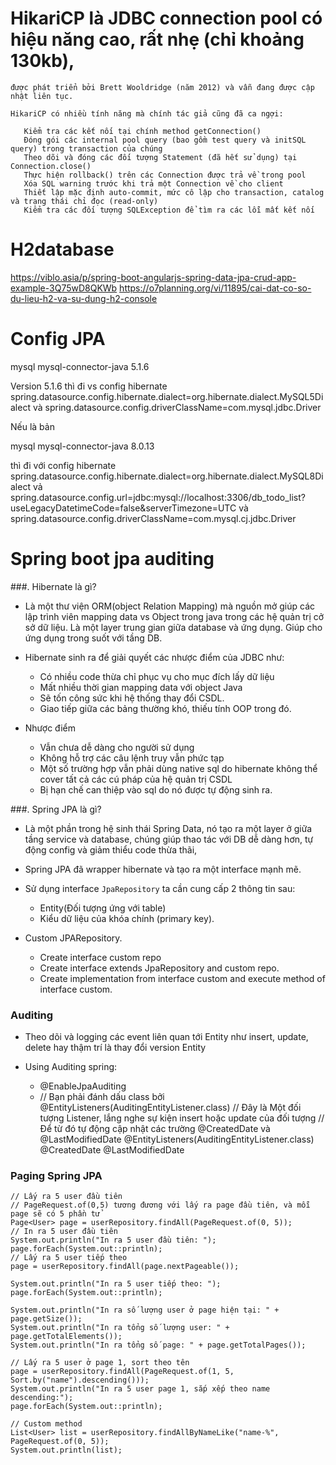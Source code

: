 # HikariCP là JDBC connection pool có hiệu năng cao, rất nhẹ (chỉ khoảng 130kb),
    được phát triển bởi Brett Wooldridge (năm 2012) và vẫn đang được cập nhật liên tục.

    HikariCP có nhiều tính năng mà chính tác giả cũng đã ca ngợi:

       Kiểm tra các kết nối tại chính method getConnection()
       Đóng gói các internal pool query (bao gồm test query và initSQL query) trong transaction của chúng
       Theo dõi và đóng các đối tượng Statement (đã hết sử dụng) tại Connection.close()
       Thực hiện rollback() trên các Connection được trả về trong pool
       Xóa SQL warning trước khi trả một Connection về cho client
       Thiết lập mặc định auto-commit, mức cô lập cho transaction, catalog và trạng thái chỉ đọc (read-only)
       Kiểm tra các đối tượng SQLException để tìm ra các lỗi mất kết nối

#  H2database
https://viblo.asia/p/spring-boot-angularjs-spring-data-jpa-crud-app-example-3Q75wD8QKWb
https://o7planning.org/vi/11895/cai-dat-co-so-du-lieu-h2-va-su-dung-h2-console

#  Config JPA

<dependency>
    <groupId>mysql</groupId>
    <artifactId>mysql-connector-java</artifactId>
    <version>5.1.6</version>
</dependency>

Version 5.1.6 thì đi vs config hibernate
    spring.datasource.config.hibernate.dialect=org.hibernate.dialect.MySQL5Dialect
và
    spring.datasource.config.driverClassName=com.mysql.jdbc.Driver

Nếu là bản
<!-- https://mvnrepository.com/artifact/mysql/mysql-connector-java -->
<dependency>
    <groupId>mysql</groupId>
    <artifactId>mysql-connector-java</artifactId>
    <version>8.0.13</version>
</dependency>

thì đi với config hibernate
    spring.datasource.config.hibernate.dialect=org.hibernate.dialect.MySQL8Dialect
vả
    spring.datasource.config.url=jdbc:mysql://localhost:3306/db_todo_list?useLegacyDatetimeCode=false&serverTimezone=UTC
và
    spring.datasource.config.driverClassName=com.mysql.cj.jdbc.Driver

# Spring boot jpa auditing

###. Hibernate là gì?
- Là một thư viện ORM(object Relation Mapping) mà nguồn mở giúp các lập trình viên mapping data vs Object trong java
trong các hệ quản trị cở sở dữ liệu. Là một layer trung gian giữa database và ứng dụng. Giúp cho ứng dụng trong suốt với tầng DB. 

- Hibernate sinh ra để giải quyết các nhược điểm của JDBC như: 
    + Có nhiều code thừa chỉ phục vụ cho mục đích lấy dữ liệu
    + Mất nhiều thời gian mapping data với object Java
    + Sẽ tốn công sức khi hệ thống thay đổi CSDL.
    + Giao tiếp giữa các bảng thường khó, thiếu tính OOP trong đó.
    
- Nhược điểm
    + Vẫn chưa dễ dàng cho người sử dụng
    + Không hỗ trợ các câu lệnh truy vẫn phức tạp
    + Một số trường hợp vẫn phải dùng native sql do hibernate không thể cover tất cả các cú pháp của hệ quản trị CSDL
    + Bị hạn chế can thiệp vào sql do nó được tự động sinh ra.
    
###. Spring JPA là gì?
- Là một phần trong hệ sinh thái Spring Data, nó tạo ra một layer ở giữa tầng service và database, chúng giúp thao tác với DB
dễ dàng hơn, tự động config và giảm thiểu code thừa thãi,
- Spring JPA đã wrapper hibernate và tạo ra một interface mạnh mẽ. 
- Sử dụng interface `JpaRepository` ta cần cung cấp 2 thông tin sau:
    + Entity(Đối tượng ứng với table) 
    + Kiểu dữ liệu của khóa chính (primary key).
    
- Custom JPARepository.
    + Create interface custom repo
    + Create interface extends JpaRepository and custom repo.
    + Create implementation from interface custom and execute method of interface custom.

### Auditing
- Theo dõi và logging các event liên quan tới Entity như insert, update, delete hay thậm trí là thay đổi version Entity

- Using Auditing spring:
    + @EnableJpaAuditing
    + // Bạn phải đánh dấu class bởi @EntityListeners(AuditingEntityListener.class)
      // Đây là Một đối tượng Listener, lắng nghe sự kiện insert hoặc update của đối tượng
      // Để từ đó tự động cập nhật các trường @CreatedDate và @LastModifiedDate
      @EntityListeners(AuditingEntityListener.class)
      @CreatedDate
      @LastModifiedDate
      
### Paging Spring JPA
    // Lấy ra 5 user đầu tiên
    // PageRequest.of(0,5) tương đương với lấy ra page đầu tiên, và mỗi page sẽ có 5 phần tử
    Page<User> page = userRepository.findAll(PageRequest.of(0, 5));
    // In ra 5 user đầu tiên
    System.out.println("In ra 5 user đầu tiên: ");
    page.forEach(System.out::println);
    // Lấy ra 5 user tiếp theo
    page = userRepository.findAll(page.nextPageable());
    
    System.out.println("In ra 5 user tiếp theo: ");
    page.forEach(System.out::println);
    
    System.out.println("In ra số lượng user ở page hiện tại: " + page.getSize());
    System.out.println("In ra tổng số lượng user: " + page.getTotalElements());
    System.out.println("In ra tổng số page: " + page.getTotalPages());
    
    // Lấy ra 5 user ở page 1, sort theo tên
    page = userRepository.findAll(PageRequest.of(1, 5, Sort.by("name").descending()));
    System.out.println("In ra 5 user page 1, sắp xếp theo name descending:");
    page.forEach(System.out::println);
    
    // Custom method
    List<User> list = userRepository.findAllByNameLike("name-%", PageRequest.of(0, 5));
    System.out.println(list);